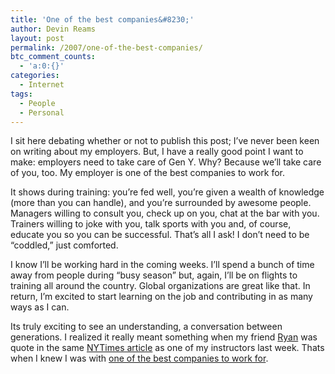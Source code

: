 ```yaml
---
title: 'One of the best companies&#8230;'
author: Devin Reams
layout: post
permalink: /2007/one-of-the-best-companies/
btc_comment_counts:
  - 'a:0:{}'
categories:
  - Internet
tags:
  - People
  - Personal
---
```

I sit here debating whether or not to publish this post; I&#8217;ve never been keen on writing about my employers. But, I have a really good point I want to make: employers need to take care of Gen Y. Why? Because we&#8217;ll take care of you, too. My employer is one of the best companies to work for.

It shows during training: you&#8217;re fed well, you&#8217;re given a wealth of knowledge (more than you can handle), and you&#8217;re surrounded by awesome people. Managers willing to consult you, check up on you, chat at the bar with you. Trainers willing to joke with you, talk sports with you and, of course, educate you so you can be successful. That&#8217;s all I ask! I don&#8217;t need to be &#8220;coddled,&#8221; just comforted.

I know I&#8217;ll be working hard in the coming weeks. I&#8217;ll spend a bunch of time away from people during &#8220;busy season&#8221; but, again, I&#8217;ll be on flights to training all around the country. Global organizations are great like that. In return, I&#8217;m excited to start learning on the job and contributing in as many ways as I can.

Its truly exciting to see an understanding, a conversation between generations. I realized it really meant something when my friend [Ryan][1] was quote in the same [NYTimes article][2] as one of my instructors last week. Thats when I knew I was with [one of the best companies to work for][3].

 [1]: http://www.employeeevolution.com
 [2]: http://www.nytimes.com/2007/07/26/fashion/26work.html?pagewanted=2&#038;_r=1
 [3]: http://www.ey.com/global/content.nsf/US/Media_-_Release_-_01-08-07DC